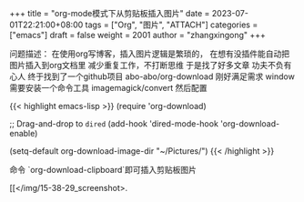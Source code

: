 +++
title = "org-mode模式下从剪贴板插入图片"
date = 2023-07-01T22:21:00+08:00
tags = ["Org", "图片", "ATTACH"]
categories = ["emacs"]
draft = false
weight = 2001
author = "zhangxingong"
+++

问题描述：
在使用org写博客，插入图片逻辑是繁琐的，
在想有没插件能自动把图片插入到org文档里
减少重复工作，不打断思维
于是找了好多文章
功夫不负有心人
终于找到了一个github项目
abo-abo/org-download
刚好满足需求
window需要安装一个命令工具
imagemagick/convert
然后配置

{{< highlight emacs-lisp >}}
(require 'org-download)

;; Drag-and-drop to `dired`
(add-hook 'dired-mode-hook 'org-download-enable)

(setq-default org-download-image-dir "~/Pictures/")
{{< /highlight >}}

命令 \`org-download-clipboard\`即可插入剪贴板图片

[[</img/15-38-29_screenshot>.
